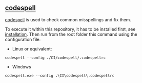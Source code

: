 ## [codespell]

[codespell] is used to check common misspellings and fix them.

To execute it within this repository, it has to be installed first, see [installation](https://github.com/codespell-project/codespell#installation).
Then run from the root folder this command using the configuration file:

* Linux or equivalent:

```console
codespell --config ./CI/codespell/.codespellrc
```

* Windows

```console
codespell.exe --config .\CI\codespell\.codespellrc
```


[codespell]: https://github.com/codespell-project/codespell
